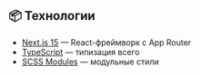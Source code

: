 ## 📦 Технологии

- [Next.js 15](https://nextjs.org/) — React-фреймворк с App Router
- [TypeScript](https://www.typescriptlang.org/) — типизация всего
- [SCSS Modules](https://sass-lang.com/) — модульные стили
